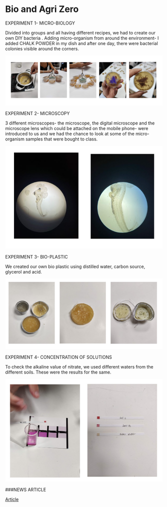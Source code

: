 # Bio and Agri Zero

EXPERIMENT 1- MICRO-BIOLOGY

Divided into groups and all having different recipes, we had to create our own  DIY  bacteria . Adding micro-organism from around the environment- I added CHALK POWDER in my dish and after one day, there were bacterial colonies visible around the corners.

![](../images/Term1/experiment1.jpg)

EXPERIMENT 2- MICROSCOPY

3 different microscopes- the microscope, the digital microscope and the microscope lens which could be attached on the mobile phone- were introduced to us and we had the chance to look at some of the micro-organism samples that were bought to class.

![](../images/Term1/experiment2.jpg)

EXPERIMENT 3- BIO-PLASTIC

We created our own bio plastic using distilled water, carbon source, glycerol and acid. 

![](../images/Term1/experiment3.jpg)

EXPERIMENT 4- CONCENTRATION OF SOLUTIONS

To check the alkaline value of nitrate, we used different waters from the different soils. These were the results for the same.

![](../images/Term1/experiment4.jpg)


###NEWS ARTICLE

[Article](https://https://www.newscientist.com/article/2344593-vaccines-that-prolong-the-immune-response-may-give-better-protection/)


